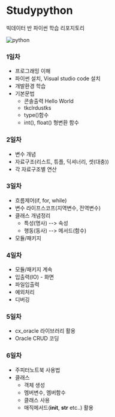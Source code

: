 # Studypython
빅데이터 반 파이썬 학습 리포지토리

![python](https://jacoblee.io/content/images/2021/08/4e105f96750899.5eb54f337fb8e-17.png)

### 1일차
- 프로그래밍 이해
- 파이썬 설치, Visual studio code 설치
- 개발환경 학습
- 기본문법
    - 콘솔출력 Hello World
    - tkclrdustks
    - type()함수
    - int(), float() 형변환 함수
### 2일차
- 변수 개념
- 자료구조(리스트, 튜플, 딕셔너리, 셋(대충))
- 각 자료구조별 연산

### 3일차
- 흐름제어(if, for, while)
- 변수 라이프스코프(지역변수, 전역변수)
- 클래스 개념정리
    - 특성(명사) --> 속성
    - 행동(동사) --> 메서드(함수)
- 모듈/패키지

### 4일차
- 모듈/패키지 계속
- 입출력(IO) - 화면
- 파일입출력
- 예외처리
- 디버깅

### 5일차
- cx_oracle 라이브러리 활용
- Oracle CRUD 코딩

### 6일차
- 주피터노트북 사용법
- 클래스
    - 객체 생성
    - 멤버변수, 멤버함수
    - 클래스 사용
    - 매직메서드(__init__, __str__ etc..) 활용
